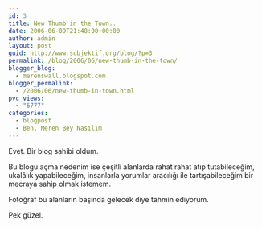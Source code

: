 ```yaml
---
id: 3
title: New Thumb in the Town..
date: 2006-06-09T21:48:00+00:00
author: admin
layout: post
guid: http://www.subjektif.org/blog/?p=3
permalink: /blog/2006/06/new-thumb-in-the-town/
blogger_blog:
  - merenswall.blogspot.com
blogger_permalink:
  - /2006/06/new-thumb-in-town.html
pvc_views:
  - "6777"
categories:
  - blogpost
  - Ben, Meren Bey Nasılım
---
```

Evet. Bir blog sahibi oldum.

Bu blogu açma nedenim ise çeşitli alanlarda rahat rahat atıp tutabileceğim, ukalâlık yapabileceğim, insanlarla yorumlar aracılığı ile tartışabileceğim bir mecraya sahip olmak istemem.

Fotoğraf bu alanların başında gelecek diye tahmin ediyorum.

Pek güzel.
